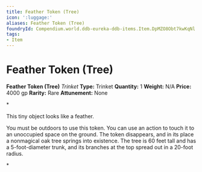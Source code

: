 ```yaml
---
title: Feather Token (Tree)
icon: ':luggage:'
aliases: Feather Token (Tree)
foundryId: Compendium.world.ddb-eureka-ddb-items.Item.DpMZO8Obt7kwKqNl
tags:
- Item
---
```


# Feather Token (Tree)

**Feather Token (Tree)**
_Trinket_
**Type:** Trinket
**Quantity:** 1
**Weight:** N/A
**Price:** 4000 gp
**Rarity:** Rare
**Attunement:** None

*<p>This tiny object looks like a feather.

You must be outdoors to use this token. You can use an action to touch it to an unoccupied space on the ground. The token disappears, and in its place a nonmagical oak tree springs into existence. The tree is 60 feet tall and has a 5-foot-diameter trunk, and its branches at the top spread out in a 20-foot radius.</p>*